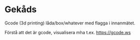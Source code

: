 # Gekåds
Gcode (3d printing) låda/box/whatever med flagga i innanmätet.

Förstå att det är gcode, visualisera mha t.ex. https://gcode.ws
